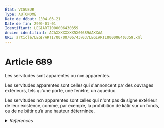 ```yaml
---
État: VIGUEUR
Type: AUTONOME
Date de début: 1804-03-21
Date de fin: 2999-01-01
Identifiant: LEGIARTI000006430359
Ancien identifiant: ACAXXXXXXXX5X00689AAXXAA
URL: article/LEGI/ARTI/00/00/06/43/03/LEGIARTI000006430359.xml
---
```


<h1>Article 689</h1>

Les servitudes sont apparentes ou non apparentes.<br />

Les servitudes apparentes sont celles qui s'annoncent par des ouvrages
extérieurs, tels qu'une porte, une fenêtre, un aqueduc.<br />

Les servitudes non apparentes sont celles qui n'ont pas de signe extérieur de
leur existence, comme, par exemple, la prohibition de bâtir sur un fonds, ou de
ne bâtir qu'à une hauteur déterminée.


<details>
  <summary><em>Références</em></summary>

  <h2>Références faites par l'article</h2>
  
  <ul>
    <li>
      CODIFICATION source Loi 1804-01-31
    </li>
    <li>
      CREATION source Loi 1804-01-31 promulguée le 10 février 1804
    </li>
  </ul>
</details>
